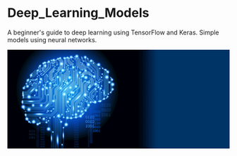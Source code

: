 # Deep_Learning_Models
A beginner's guide to deep learning using TensorFlow and Keras. Simple models using neural networks.

![Deep Learning with Keras and TensorFlow](deepLearning.gif)
